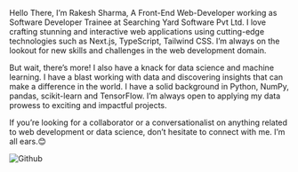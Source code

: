 Hello There, I’m Rakesh Sharma, A Front-End Web-Developer working as Software Developer Trainee at Searching Yard Software Pvt Ltd. I love crafting stunning and interactive web applications using cutting-edge technologies such as Next.js, TypeScript, Tailwind CSS. I’m always on the lookout for new skills and challenges in the web development domain.

But wait, there’s more! I also have a knack for data science and machine learning. I have a blast working with data and discovering insights that can make a difference in the world. I have a solid background in Python, NumPy, pandas, scikit-learn and TensorFlow. I’m always open to applying my data prowess to exciting and impactful projects.

If you’re looking for a collaborator or a conversationalist on anything related to web development or data science, don’t hesitate to connect with me. I’m all ears.😊



![Github](https://user-images.githubusercontent.com/113636765/236749211-1921de8a-d6ba-4a76-bfbf-ee870a04f43b.png)

